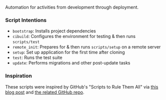 Automation for activities from development through deployment.

### Script Intentions ###

+ `bootstrap`: Installs project dependencies
+ `cibuild`: Configures the environment for testing & then runs `scripts/test`
+ `remote_init`: Prepares for & then runs `scripts/setup` on a remote server
+ `setup`: Set up application for the first time after cloning
+ `test`: Runs the test suite
+ `update`: Performs migrations and other post-update tasks

### Inspiration ###

These scripts were inspired by GitHub's "Scripts to Rule Them All" via
[this blog post][STRTA-blog] and [the related GitHub repo][STRTA-repo].

[STRTA-blog]: http://githubengineering.com/scripts-to-rule-them-all/
[STRTA-repo]: https://github.com/github/scripts-to-rule-them-all

